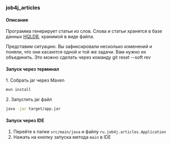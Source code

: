### job4j_articles

#### Описание

Программа генерирует статьи из слов. Слова и статьи хранятся в базе данных <a href="http://hsqldb.org/">HQLDB</a>, хранимой в виде
файла.

Представим ситуацию. Вы зафиксировали несколько изменений
и поняли, что они касаются одной и той же задачи.
Вам нужно их объединить.
Это можно сделать через команду git reset --soft rev

#### Запуск через терминал

<p>1. Собрать jar через Maven</p>

```bash
mvn install
```
<p>2. Запустить jar файл</p>

```bash
java -jar target/app.jar
```

#### Запуск через IDE

1. Перейте к папке ``src/main/java`` и файлу ``ru.job4j.articles.Application``
2. Нажать на кнопку запуска метода ``main`` в IDE
